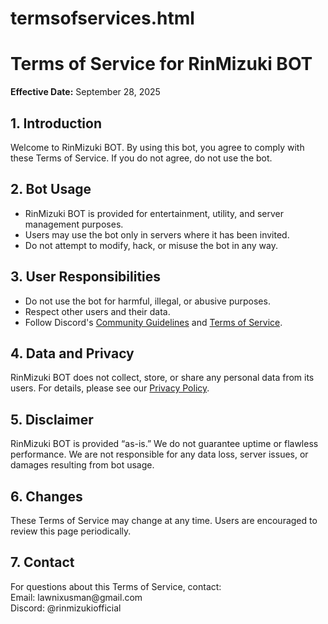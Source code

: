 # termsofservices.html
<!DOCTYPE html>
<html lang="en">
<head>
  <meta charset="UTF-8">
</head>
<body>
  <h1>Terms of Service for RinMizuki BOT</h1>
  <p><strong>Effective Date:</strong> September 28, 2025</p>

  <h2>1. Introduction</h2>
  <p>Welcome to RinMizuki BOT. By using this bot, you agree to comply with these Terms of Service. If you do not agree, do not use the bot.</p>

  <h2>2. Bot Usage</h2>
  <ul>
    <li>RinMizuki BOT is provided for entertainment, utility, and server management purposes.</li>
    <li>Users may use the bot only in servers where it has been invited.</li>
    <li>Do not attempt to modify, hack, or misuse the bot in any way.</li>
  </ul>

  <h2>3. User Responsibilities</h2>
  <ul>
    <li>Do not use the bot for harmful, illegal, or abusive purposes.</li>
    <li>Respect other users and their data.</li>
    <li>Follow Discord's <a href="https://discord.com/guidelines" target="_blank">Community Guidelines</a> and <a href="https://discord.com/terms" target="_blank">Terms of Service</a>.</li>
  </ul>

  <h2>4. Data and Privacy</h2>
  <p>RinMizuki BOT does not collect, store, or share any personal data from its users. For details, please see our <a href="https://lawnixusman-mybot.github.io/Privacy.html" target="_blank">Privacy Policy</a>.</p>

  <h2>5. Disclaimer</h2>
  <p>RinMizuki BOT is provided “as-is.” We do not guarantee uptime or flawless performance. We are not responsible for any data loss, server issues, or damages resulting from bot usage.</p>

  <h2>6. Changes</h2>
  <p>These Terms of Service may change at any time. Users are encouraged to review this page periodically.</p>

  <h2>7. Contact</h2>
  <p>For questions about this Terms of Service, contact: <br>
     Email: lawnixusman@gmail.com <br>
     Discord: @rinmizukiofficial
  </p>
</body>
</html>
